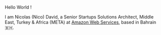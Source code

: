 <p>Hello World !</p>
<p>I am Nicolas (Nico) David, a Senior Startups Solutions Architect, Middle East, Turkey & Africa (META) at <a href="https://aws.amazon.com/aws-me/">Amazon Web Services</a>, based in Bahrain 🇧🇭.</p>
<p><img src="https://github.com/anamorph/anamorph/workflows/README.md%20builder/badge.svg" alt=""></p>

